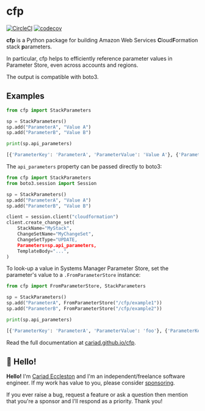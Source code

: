 # cfp

[![CircleCI](https://circleci.com/gh/cariad/cfp/tree/main.svg?style=shield)](https://circleci.com/gh/cariad/cfp/tree/main) [![codecov](https://codecov.io/gh/cariad/cfp/branch/main/graph/badge.svg?token=xyqHGoOyMM)](https://codecov.io/gh/cariad/cfp)

**cfp** is a Python package for building Amazon Web Services **C**loud**F**ormation stack **p**arameters.

In particular, cfp helps to efficiently reference parameter values in Parameter Store, even across accounts and regions.

The output is compatible with boto3.

## Examples

```python
from cfp import StackParameters

sp = StackParameters()
sp.add("ParameterA", "Value A")
sp.add("ParameterB", "Value B")

print(sp.api_parameters)
```

```python
[{'ParameterKey': 'ParameterA', 'ParameterValue': 'Value A'}, {'ParameterKey': 'ParameterB', 'ParameterValue': 'Value B'}]
```

The `api_parameters` property can be passed directly to boto3:

```python
from cfp import StackParameters
from boto3.session import Session

sp = StackParameters()
sp.add("ParameterA", "Value A")
sp.add("ParameterB", "Value B")

client = session.client("cloudformation")
client.create_change_set(
    StackName="MyStack",
    ChangeSetName="MyChangeSet",
    ChangeSetType="UPDATE,
    Parameters=sp.api_parameters,
    TemplateBody="...",
)
```

To look-up a value in Systems Manager Parameter Store, set the parameter's value to a `.FromParameterStore` instance:

```python
from cfp import FromParameterStore, StackParameters

sp = StackParameters()
sp.add("ParameterA", FromParameterStore("/cfp/example1"))
sp.add("ParameterB", FromParameterStore("/cfp/example2"))

print(sp.api_parameters)
```

```python
[{'ParameterKey': 'ParameterA', 'ParameterValue': 'foo'}, {'ParameterKey': 'ParameterB', 'ParameterValue': 'bar'}]
```

Read the full documentation at [cariad.github.io/cfp](https://cariad.github.io/cfp).

## 👋 Hello!

**Hello!** I'm [Cariad Eccleston](https://cariad.io) and I'm an independent/freelance software engineer. If my work has value to you, please consider [sponsoring](https://github.com/sponsors/cariad/).

If you ever raise a bug, request a feature or ask a question then mention that you're a sponsor and I'll respond as a priority. Thank you!
